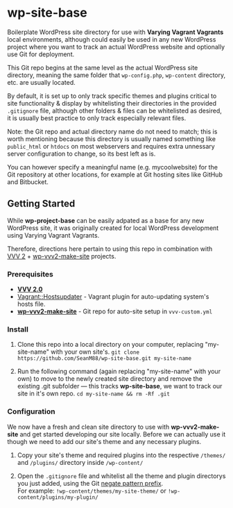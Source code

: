 # wp-site-base

Boilerplate WordPress site directory for use with **Varying Vagrant Vagrants** local environments, although could easily be used in any new WordPress project where you want to track an actual WordPress website and optionally use Git for deployment.

This Git repo begins at the same level as the actual WordPress site directory, meaning the same folder that `wp-config.php`, `wp-content` directory, etc. are usually located.  

By default, it is set up to only track specific themes and plugins critical to site functionality & display by whitelisting their directories in the provided `.gitignore` file, although other folders & files can be whitelisted as desired, it is usually best practice to only track especially relevant files.

Note: the Git repo and actual directory name do not need to match; this is worth mentioning because this directory is usually named something like `public_html` or `htdocs` on most webservers and requires extra unnessary server configuration to change, so its best left as is.

You can however specify a meaningful name (e.g. mycoolwebsite) for the Git repository at other locations, for example at Git hosting sites like GitHub and Bitbucket.

## Getting Started

While **wp-project-base** can be easily adpated as a base for any new WordPress site, it was originally created for local WordPress development using Varying Vagrant Vagrants.

Therefore, directions here pertain to using this repo in combination with [VVV 2](https://github.com/Varying-Vagrant-Vagrants/VVV) + [wp-vvv2-make-site](https://github.com/SeanM88/wp-vvv2-make-site) projects.

### Prerequisites

- [**VVV 2.0**](https://github.com/Varying-Vagrant-Vagrants/VVV)
- [Vagrant::Hostsupdater](https://github.com/cogitatio/vagrant-hostsupdater) - Vagrant plugin for auto-updating system's hosts file.
- [**wp-vvv2-make-site**](https://github.com/SeanM88/wp-vvv2-make-site) - Git repo for auto-site setup in `vvv-custom.yml`

### Install

1. Clone this repo into a local directory on your computer, replacing "my-site-name" with your own site's.
`git clone https://github.com/SeanM88/wp-site-base.git my-site-name`

2. Run the following command (again replacing "my-site-name" with your own) to move to the newly created site directory and remove the existing .git subfolder — this tracks **wp-site-base**, we want to track our site in it's own repo.
`cd my-site-name && rm -Rf .git`

### Configuration

We now have a fresh and clean site directory to use with **wp-vvv2-make-site** and get started developing our site locally.  Before we can actually use it though we need to add our site's theme and any necessary plugins.

1. Copy your site's theme and required plugins into the respective `/themes/` and `/plugins/` directory inside `/wp-content/`

2. Open the `.gitignore` file and whitelist all the theme and plugin directorys you just added, using the Git [negate pattern prefix](https://git-scm.com/docs/gitignore#_pattern_format).  
   For example: `!wp-content/themes/my-site-theme/` or `!wp-content/plugins/my-plugin/`

